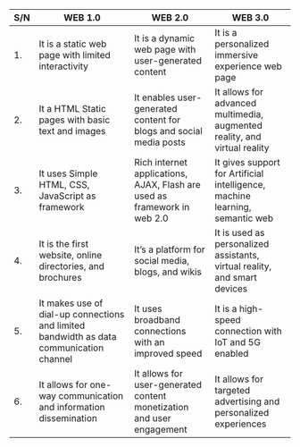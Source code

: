 | S/N | WEB 1.0                                                 | WEB 2.0                                                                          | WEB 3.0                                                        |
|-----|---------------------------------------------------------|----------------------------------------------------------------------------------|----------------------------------------------------------------|
| 1.  | It is a static web page with limited interactivity       | It is a dynamic web page with user-generated content                            | It is a personalized immersive experience web page            |
| 2.  | It a HTML Static pages with basic text and images       | It enables user-generated content for blogs and social media posts               | It allows for advanced multimedia, augmented reality, and virtual reality |
| 3.  | It uses Simple HTML, CSS, JavaScript as framework       | Rich internet applications, AJAX, Flash are used as framework in web 2.0         | It gives support for Artificial intelligence, machine learning, semantic web |
| 4.  | It is the first website, online directories, and brochures | It’s a platform for social media, blogs, and wikis                              | It is used as personalized assistants, virtual reality, and smart devices |
| 5.  | It makes use of dial-up connections and limited bandwidth as data communication channel | It uses broadband connections with an improved speed              | It is a high-speed connection with IoT and 5G enabled          |
| 6.  | It allows for one-way communication and information dissemination | It allows for user-generated content monetization and user engagement    | It allows for targeted advertising and personalized experiences |

